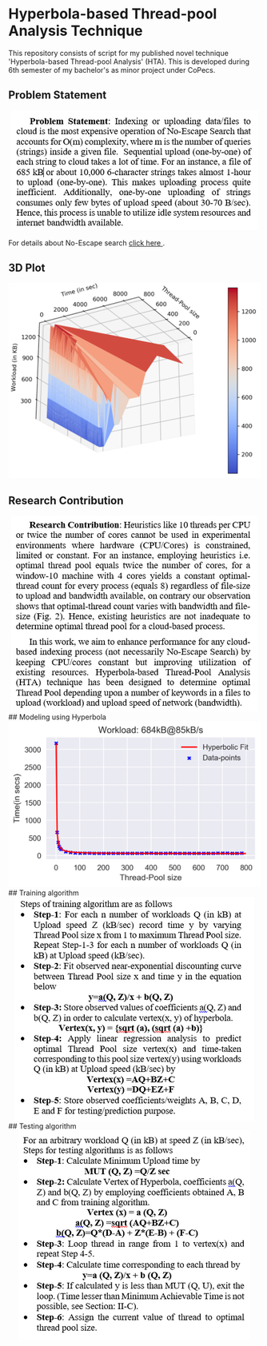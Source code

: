 
# Hyperbola-based Thread-pool Analysis Technique
This repository consists of script for my published novel technique 'Hyperbola-based Thread-pool Analysis' (HTA). This is developed during 6th semester of my bachelor's as minor project under CoPecs. 




## Problem Statement
<center>
<img src="images/problem.PNG">
</center>

For details about No-Escape search <a href='https://ieeexplore.ieee.org/document/8284288' target='_blank'> click here </a>.

## 3D Plot
<center>
<img src="images/3d.png">
 </center>

## Research Contribution
<center>
<img src="images/reseach.PNG">
</center>
## Modeling using Hyperbola
<center>
<img src="images/HTA.png">
</center>
## Training algorithm
<center>
<img src="images/training.PNG">
</center>
## Testing algorithm
<center>
<img src="images/testing.PNG">
</center>
